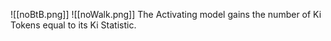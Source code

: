 ![[noBtB.png]] ![[noWalk.png]]
The Activating model gains the number of Ki Tokens equal to its Ki Statistic.